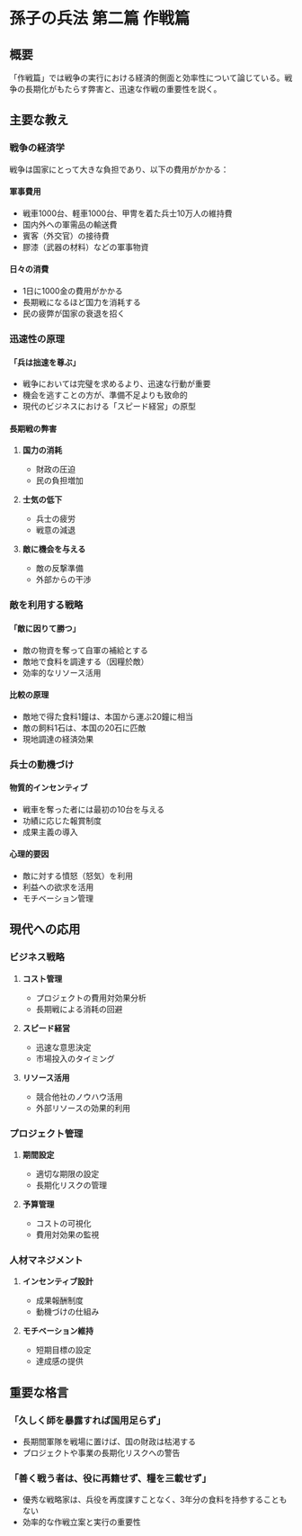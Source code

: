 # 孫子の兵法 第二篇 作戦篇

## 概要
「作戦篇」では戦争の実行における経済的側面と効率性について論じている。戦争の長期化がもたらす弊害と、迅速な作戦の重要性を説く。

## 主要な教え

### 戦争の経済学
戦争は国家にとって大きな負担であり、以下の費用がかかる：

#### 軍事費用
- 戦車1000台、軽車1000台、甲冑を着た兵士10万人の維持費
- 国内外への軍需品の輸送費
- 賓客（外交官）の接待費
- 膠漆（武器の材料）などの軍事物資

#### 日々の消費
- 1日に1000金の費用がかかる
- 長期戦になるほど国力を消耗する
- 民の疲弊が国家の衰退を招く

### 迅速性の原理

#### 「兵は拙速を尊ぶ」
- 戦争においては完璧を求めるより、迅速な行動が重要
- 機会を逃すことの方が、準備不足よりも致命的
- 現代のビジネスにおける「スピード経営」の原型

#### 長期戦の弊害
1. **国力の消耗**
   - 財政の圧迫
   - 民の負担増加

2. **士気の低下**
   - 兵士の疲労
   - 戦意の減退

3. **敵に機会を与える**
   - 敵の反撃準備
   - 外部からの干渉

### 敵を利用する戦略

#### 「敵に因りて勝つ」
- 敵の物資を奪って自軍の補給とする
- 敵地で食料を調達する（因糧於敵）
- 効率的なリソース活用

#### 比較の原理
- 敵地で得た食料1鐘は、本国から運ぶ20鐘に相当
- 敵の飼料1石は、本国の20石に匹敵
- 現地調達の経済効果

### 兵士の動機づけ

#### 物質的インセンティブ
- 戦車を奪った者には最初の10台を与える
- 功績に応じた報賞制度
- 成果主義の導入

#### 心理的要因
- 敵に対する憤怒（怒気）を利用
- 利益への欲求を活用
- モチベーション管理

## 現代への応用

### ビジネス戦略
1. **コスト管理**
   - プロジェクトの費用対効果分析
   - 長期戦による消耗の回避

2. **スピード経営**
   - 迅速な意思決定
   - 市場投入のタイミング

3. **リソース活用**
   - 競合他社のノウハウ活用
   - 外部リソースの効果的利用

### プロジェクト管理
1. **期間設定**
   - 適切な期限の設定
   - 長期化リスクの管理

2. **予算管理**
   - コストの可視化
   - 費用対効果の監視

### 人材マネジメント
1. **インセンティブ設計**
   - 成果報酬制度
   - 動機づけの仕組み

2. **モチベーション維持**
   - 短期目標の設定
   - 達成感の提供

## 重要な格言

### 「久しく師を暴露すれば国用足らず」
- 長期間軍隊を戦場に置けば、国の財政は枯渇する
- プロジェクトや事業の長期化リスクへの警告

### 「善く戦う者は、役に再籍せず、糧を三載せず」
- 優秀な戦略家は、兵役を再度課すことなく、3年分の食料を持参することもない
- 効率的な作戦立案と実行の重要性